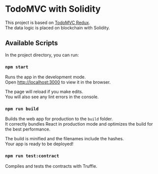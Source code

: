 # TodoMVC with Solidity

This project is based on [TodoMVC Redux](https://github.com/reduxjs/redux/tree/master/examples/todomvc).<br>
The data logic is placed on blockchain with Solidity.

## Available Scripts

In the project directory, you can run:

### `npm start`

Runs the app in the development mode.<br>
Open [http://localhost:3000](http://localhost:3000) to view it in the browser.

The page will reload if you make edits.<br>
You will also see any lint errors in the console.

### `npm run build`

Builds the web app for production to the `build` folder.<br>
It correctly bundles React in production mode and optimizes the build for the best performance.

The build is minified and the filenames include the hashes.<br>
Your app is ready to be deployed!

### `npm run test:contract`

Compiles and tests the contracts with Truffle.
